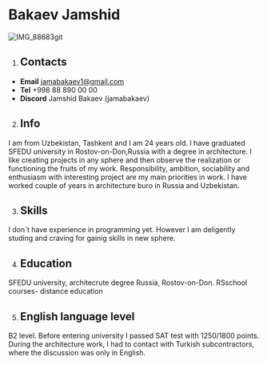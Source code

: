 # Bakaev Jamshid
![IMG_88683](https://user-images.githubusercontent.com/120016404/207251729-d7328058-68f0-45ba-999f-aca8f8f88b66.jpg)git
1. ## Contacts
* **Email** jamabakaev1@gmail.com
* **Tel** +998 88 890 00 00
* **Discord** Jamshid Bakaev (jamabakaev)

2. ## Info
I am from Uzbekistan, Tashkent and I am 24 years old. I have graduated SFEDU university in Rostov-on-Don,Russia with a degree in architecture. I like creating projects in any sphere and then observe the realization or functioning the fruits of my work. Responsibility, ambition, sociability and enthusiasm with interesting project are my main priorities in work. I have worked couple of years in architecture buro in Russia and Uzbekistan.

 3. ## Skills
 I don`t have experience in programming yet. However I am deligently studing and craving for gainig skills in new sphere. 

 4. ## Education
 SFEDU university, architecrute degree Russia, Rostov-on-Don. 
 RSschool courses- distance education
 
5. ## English language level
B2 level. Before entering university I passed SAT test with 1250/1800 points. During the architecture work, I had to contact with Turkish subcontractors, where the discussion was only in English. 